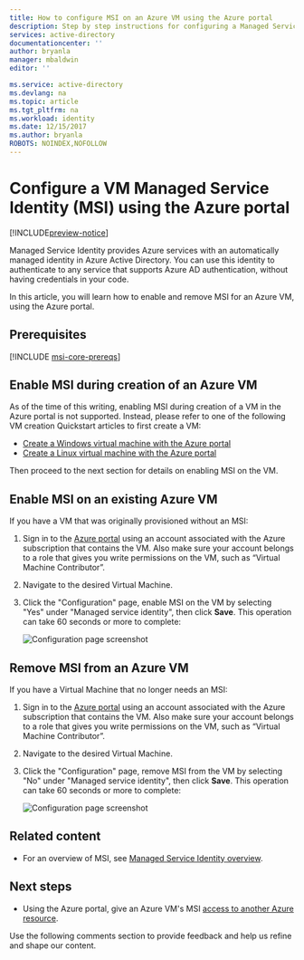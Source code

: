 ```yaml
---
title: How to configure MSI on an Azure VM using the Azure portal
description: Step by step instructions for configuring a Managed Service Identity (MSI) on an Azure VM, using the Azure portal.
services: active-directory
documentationcenter: ''
author: bryanla
manager: mbaldwin
editor: ''

ms.service: active-directory
ms.devlang: na
ms.topic: article
ms.tgt_pltfrm: na
ms.workload: identity
ms.date: 12/15/2017
ms.author: bryanla
ROBOTS: NOINDEX,NOFOLLOW
---
```


# Configure a VM Managed Service Identity (MSI) using the Azure portal

[!INCLUDE[preview-notice](~/includes/active-directory-msi-preview-notice-ua.md)]

Managed Service Identity provides Azure services with an automatically managed identity in Azure Active Directory. You can use this identity to authenticate to any service that supports Azure AD authentication, without having credentials in your code. 

In this article, you will learn how to enable and remove MSI for an Azure VM, using the Azure portal.

## Prerequisites

[!INCLUDE [msi-core-prereqs](~/includes/active-directory-msi-core-prereqs-ua.md)]

## Enable MSI during creation of an Azure VM

As of the time of this writing, enabling MSI during creation of a VM in the Azure portal is not supported. Instead, please refer to one of the following VM creation Quickstart articles to first create a VM:

- [Create a Windows virtual machine with the Azure portal](~/articles/virtual-machines/windows/quick-create-portal.md#create-virtual-machine)
- [Create a Linux virtual machine with the Azure portal](~/articles/virtual-machines/linux/quick-create-portal.md#create-virtual-machine)  

Then proceed to the next section for details on enabling MSI on the VM.

## Enable MSI on an existing Azure VM

If you have a VM that was originally provisioned without an MSI:

1. Sign in to the [Azure portal](https://portal.azure.com) using an account associated with the Azure subscription that contains the VM. Also make sure your account belongs to a role that gives you write permissions on the VM, such as “Virtual Machine Contributor”.

2. Navigate to the desired Virtual Machine.

2. Click the "Configuration" page, enable MSI on the VM by selecting "Yes" under "Managed service identity", then click **Save**. This operation can take 60 seconds or more to complete:

   ![Configuration page screenshot](~/articles/active-directory/media/msi-qs-configure-portal-windows-vm/create-windows-vm-portal-configuration-blade.png)  

## Remove MSI from an Azure VM

If you have a Virtual Machine that no longer needs an MSI:

1. Sign in to the [Azure portal](https://portal.azure.com) using an account associated with the Azure subscription that contains the VM. Also make sure your account belongs to a role that gives you write permissions on the VM, such as “Virtual Machine Contributor”.

2. Navigate to the desired Virtual Machine.

3. Click the "Configuration" page, remove MSI from the VM by selecting "No" under "Managed service identity", then click **Save**. This operation can take 60 seconds or more to complete:

   ![Configuration page screenshot](~/articles/active-directory/media/msi-qs-configure-portal-windows-vm/create-windows-vm-portal-configuration-blade-disable.png)  

## Related content

- For an overview of MSI, see [Managed Service Identity overview](msi-overview.md).

## Next steps

- Using the Azure portal, give an Azure VM's MSI [access to another Azure resource](msi-howto-assign-access-portal.md).

Use the following comments section to provide feedback and help us refine and shape our content.
